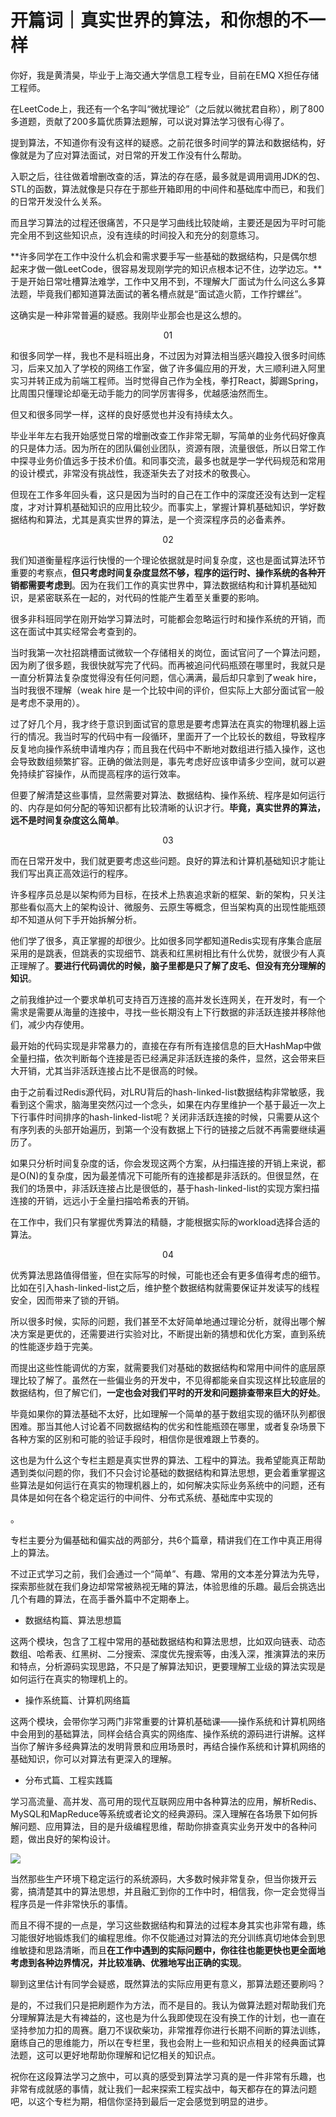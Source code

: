 # 开篇词｜真实世界的算法，和你想的不一样

你好，我是黄清昊，毕业于上海交通大学信息工程专业，目前在EMQ X担任存储工程师。

在LeetCode上，我还有一个名字叫“微扰理论”（之后就以微扰君自称），刷了800多道题，贡献了200多篇优质算法题解，可以说对算法学习很有心得了。

提到算法，不知道你有没有这样的疑惑。之前花很多时间学的算法和数据结构，好像就是为了应对算法面试，对日常的开发工作没有什么帮助。

入职之后，往往做着增删改查的活，算法的存在感，最多就是调用调用JDK的包、STL的函数，算法就像是只存在于那些开箱即用的中间件和基础库中而已，和我们的日常开发没什么关系。

而且学习算法的过程还很痛苦，不只是学习曲线比较陡峭，主要还是因为平时可能完全用不到这些知识点，没有连续的时间投入和充分的刻意练习。

**许多同学在工作中没什么机会和需求要手写一些基础的数据结构，只是偶尔想起来才做一做LeetCode，很容易发现刚学完的知识点根本记不住，边学边忘。**于是开始日常吐槽算法难学，工作中又用不到，不理解大厂面试为什么问这么多算法题，毕竟我们都知道算法面试的著名槽点就是“面试造火箭，工作拧螺丝”。

这确实是一种非常普遍的疑惑。我刚毕业那会也是这么想的。

<center>01</center>

<!-- [[[read_end]]] -->

和很多同学一样，我也不是科班出身，不过因为对算法相当感兴趣投入很多时间练习，后来又加入了学校的网络工作室，做了许多偏应用的开发，大三顺利进入阿里实习并转正成为前端工程师。当时觉得自己作为全栈，拳打React，脚踢Spring，比周围只懂理论却毫无动手能力的同学厉害得多，优越感油然而生。

但又和很多同学一样，这样的良好感觉也并没有持续太久。

毕业半年左右我开始感觉日常的增删改查工作非常无聊，写简单的业务代码好像真的只是体力活。因为所在的团队偏创业团队，资源有限，流量很低，所以日常工作中探寻业务价值远多于技术价值。和同事交流，最多也就是学一学代码规范和常用的设计模式，非常没有挑战性，我逐渐失去了对技术的敬畏心。

但现在工作多年回头看，这只是因为当时的自己在工作中的深度还没有达到一定程度，才对计算机基础知识的应用比较少。而事实上，掌握计算机基础知识，学好数据结构和算法，尤其是真实世界的算法，是一个资深程序员的必备素养。

<center>02</center>

我们知道衡量程序运行快慢的一个理论依据就是时间复杂度，这也是面试算法环节重要的考察点，**但只考虑时间复杂度显然不够，程序的运行时、操作系统的各种开销都需要考虑到**。因为在我们工作的真实世界中，算法数据结构和计算机基础知识，是紧密联系在一起的，对代码的性能产生着至关重要的影响。

很多非科班同学在刚开始学习算法时，可能都会忽略运行时和操作系统的开销，而这在面试中其实经常会考查到的。

当时我第一次社招跳槽面试微软一个存储相关的岗位，面试官问了一个算法问题，因为刷了很多题，我很快就写完了代码。而再被追问代码瓶颈在哪里时，我就只是一直分析算法复杂度觉得没有任何问题，信心满满，最后却只拿到了weak hire，当时我很不理解（weak hire 是一个比较中间的评价，但实际上大部分面试官一般是考虑不录用的）。

过了好几个月，我才终于意识到面试官的意思是要考虑算法在真实的物理机器上运行的情况。我当时写的代码中有一段循环，里面开了一个比较长的数组，导致程序反复地向操作系统申请堆内存；而且我在代码中不断地对数组进行插入操作，这也会导致数组频繁扩容。正确的做法则是，事先考虑好应该申请多少空间，就可以避免持续扩容操作，从而提高程序的运行效率。

但要了解清楚这些事情，显然需要对算法、数据结构、操作系统、程序是如何运行的、内存是如何分配的等知识都有比较清晰的认识才行。**毕竟，真实世界的算法，远不是时间复杂度这么简单**。

<center>03</center>

而在日常开发中，我们就更要考虑这些问题。良好的算法和计算机基础知识才能让我们写出真正高效运行的程序。

许多程序员总是以架构师为目标，在技术上热衷追求新的框架、新的架构，只关注那些看似高大上的架构设计、微服务、云原生等概念，但当架构真的出现性能瓶颈却不知道从何下手开始拆解分析。

他们学了很多，真正掌握的却很少。比如很多同学都知道Redis实现有序集合底层采用的是跳表，但跳表的实现细节、跳表和红黑树相比有什么优势，就很少有人真正理解了。**要进行代码调优的时候，脑子里都是只了解了皮毛、但没有充分理解的知识**。

之前我维护过一个要求单机可支持百万连接的高并发长连网关，在开发时，有一个需求是需要从海量的连接中，寻找一些长期没有上下行数据的非活跃连接并移除他们，减少内存使用。

最开始的代码实现是非常暴力的，直接在存有所有连接信息的巨大HashMap中做全量扫描，依次判断每个连接是否已经满足非活跃连接的条件，显然，这会带来巨大开销，尤其当非活跃连接占比不是很高的时候。

由于之前看过Redis源代码，对LRU背后的hash-linked-list数据结构非常敏感，我看到这个需求，脑海里突然闪过一个念头，如果在内存里维护一个基于最近一次上下行事件时间排序的hash-linked-list呢？关闭非活跃连接的时候，只需要从这个有序列表的头部开始遍历，到第一个没有数据上下行的链接之后就不再需要继续遍历了。

如果只分析时间复杂度的话，你会发现这两个方案，从扫描连接的开销上来说，都是O(N)的复杂度，因为最差情况下可能所有的连接都是非活跃的。但很显然，在我们的场景中，非活跃连接占比是很低的，基于hash-linked-list的实现方案扫描连接的开销，远远小于全量扫描哈希表的开销。

在工作中，我们只有掌握优秀算法的精髓，才能根据实际的workload选择合适的算法。

<center>04</center>

优秀算法思路值得借鉴，但在实际写的时候，可能也还会有更多值得考虑的细节。比如在引入hash-linked-list之后，维护整个数据结构就需要保证并发读写的线程安全，因而带来了锁的开销。

所以很多时候，实际的问题，我们甚至不太好简单地通过理论分析，就得出哪个解决方案是更优的，还需要进行实验对比，不断提出新的猜想和优化方案，直到系统的性能逐步趋于完美。

而提出这些性能调优的方案，就需要我们对基础的数据结构和常用中间件的底层原理比较了解了。虽然在一些偏业务的开发中，不见得都能亲自实现这样比较底层的数据结构，但了解它们，**一定也会对我们平时的开发和问题排查带来巨大的好处**。

毕竟如果你的算法基础不太好，比如理解一个简单的基于数组实现的循环队列都很困难。那当其他人讨论着不同数据结构的优劣和性能瓶颈在哪里，或者复杂场景下各种方案的区别和可能的验证手段时，相信你是很难跟上节奏的。

这也是为什么这个专栏主题是真实世界的算法、工程中的算法。我希望能真正帮助遇到类似问题的你，<span class="orange">我们不只会讨论基础的数据结构和算法思想，更会着重掌握这些算法是如何运行在真实的物理机器上的，如何解决实际业务系统中的问题，还有具体是如何在各个稳定运行的中间件、分布式系统、基础库中实现的</span>

。

专栏主要分为偏基础和偏实战的两部分，共6个篇章，精讲我们在工作中真正用得上的算法。

不过正式学习之前，我们会通过一个“简单”、有趣、常用的文本差分算法为先导，探索那些就在我们身边却常常被熟视无睹的算法，体验思维的乐趣。最后会挑选出几个有趣的算法，在高手番外篇中不定期奉上。

- 数据结构篇、算法思想篇

<!-- -->

这两个模块，包含了工程中常用的基础数据结构和算法思想，比如双向链表、动态数组、哈希表、红黑树、二分搜索、深度优先搜索等，由浅入深，推演算法的来历和特点，分析源码实现思路，不只是了解算法知识，更要理解工业级的算法实现是如何运行在真实的物理机上的。

- 操作系统篇、计算机网络篇

<!-- -->

这两个模块，会带你学习两门非常重要的计算机基础课——操作系统和计算机网络中会用到的基础算法，同样会结合真实的网络库、操作系统的源码进行讲解。这样当你了解许多经典算法的发明背景和应用场景时，再结合操作系统和计算机网络的基础知识，你可以对算法有更深入的理解。

- 分布式篇、工程实践篇

<!-- -->

学习高流量、高并发、高可用的现代互联网应用中各种算法的应用，解析Redis、MySQL和MapReduce等系统或者论文的经典源码。深入理解在各场景下如何拆解问题、应用算法，目的是升级编程思维，帮助你排查真实业务开发中的各种问题，做出良好的架构设计。

![](<https://static001.geekbang.org/resource/image/f9/82/f9c1ea63246ef34911d531d9f1337d82.jpg>)

当然那些生产环境下稳定运行的系统源码，大多数时候非常复杂，但当你拨开云雾，搞清楚其中的算法思想，并且融汇到你的工作中时，相信我，你一定会觉得当程序员是一件非常快乐的事情。

而且不得不提的一点是，学习这些数据结构和算法的过程本身其实也非常有趣，练习能很好地锻炼我们的编程思维。你不仅能通过对算法的充分训练真切地体会到思维敏捷和思路清晰，而且**在工作中遇到的实际问题中，你往往也能更快也更全面地考虑到各种边界情况，并比较准确、优雅地写出正确的实现**。

聊到这里估计有同学会疑惑，既然算法的实际应用更有意义，那算法题还要刷吗？

是的，不过我们只是把刷题作为方法，而不是目的。我认为做算法题对帮助我们充分理解算法是大有裨益的，这也是为什么我即使现在没有换工作的计划，也一直在坚持参加力扣的周赛。磨刀不误砍柴功，非常推荐你进行长期不间断的算法训练，磨练自己的思维能力，所以在专栏里，我也会附上一些和知识点相关的经典面试算法题，这可以更好地帮助你理解和记忆相关的知识点。

祝你在这段算法学习之旅中，可以真的感受到算法学习真的是一件非常有乐趣，也非常有成就感的事情，就让我们一起来探索工程实战中，每天都存在的算法问题吧，以这个专栏为期，相信你坚持到最后一定会感觉到明显的进步。

